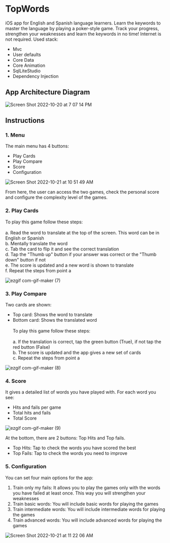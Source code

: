 # TopWords
iOS app for English and Spanish language learners. Learn the keywords to master the language by playing a poker-style game. Track your progress, strengthen your weaknesses and learn the keywords in no time! Internet is not required. Used stack:
- Mvc
- User defaults
- Core Data
- Core Animation
- SqlLiteStudio
- Dependency Injection


## App Architecture Diagram
![Screen Shot 2022-10-20 at 7 07 14 PM](https://user-images.githubusercontent.com/99278919/197081868-e54f8ea5-8dc6-4dfa-8815-c1177a3f1efd.png)

## Instructions
### 1. Menu
The main menu has 4 buttons:
* Play Cards
* Play Compare
* Score
* Configuration

![Screen Shot 2022-10-21 at 10 51 49 AM](https://user-images.githubusercontent.com/99278919/198082286-0ea510bf-8560-4cc0-a285-27298e47cdbb.png)

From here, the user can access the two games, check the personal score and configure the complexity level of the games.


### 2. Play Cards
To play this game follow these steps:<br /><br />
a. Read the word to translate at the top of the screen. This word can be in English or Spanish<br />
b. Mentally translate the word<br />
c. Tab the card to flip it and see the correct translation<br />
d. Tap the "Thumb up" button if your answer was correct or the "Thumb down" button if not<br />
e. The score is updated and a new word is shown to translate<br />
f. Repeat the steps from point a<br />

![ezgif com-gif-maker (7)](https://user-images.githubusercontent.com/99278919/198085323-f28aabf4-03cc-4c2b-a2f1-8f458b261116.gif)



### 3. Play Compare
Two cards are shown:<br />
* Top card: Shows the word to translate<br />
* Bottom card: Shows the translated word<br /><br />
To play this game follow these steps:<br /><br />
a. If the translation is correct, tap the green button (True), if not tap the red button (False)<br />
b. The score is updated and the app gives a new set of cards<br />
c. Repeat the steps from point a<br />

![ezgif com-gif-maker (8)](https://user-images.githubusercontent.com/99278919/198084787-5fcb38d4-8c6c-4226-83fc-af116fcb09d1.gif)



### 4. Score
It gives a detailed list of words you have played with. For each word you see:
* Hits and fails per game
* Total hits and fails
* Total Score

![ezgif com-gif-maker (9)](https://user-images.githubusercontent.com/99278919/198090748-18cd6668-ae66-4908-9695-0feabaa75c74.gif)

At the bottom, there are 2 buttons: Top Hits and Top fails.
* Top Hits: Tap to check the words you have scored the best
* Top Fails: Tap to check the words you need to improve


### 5. Configuration

 You can set four main options for the app:

1. Train only my fails: It allows you to play the games only with the words you have failed at least once. This way you will strengthen your weaknesses
2. Train basic words: You will include basic words for playing the games
3. Train intermediate words: You will include intermediate words for playing the games
4. Train advanced words: You will include advanced words for playing the games

![Screen Shot 2022-10-21 at 11 22 06 AM](https://user-images.githubusercontent.com/99278919/198087495-77b95583-2886-4be8-bec6-c7b5bda59d5f.png)
